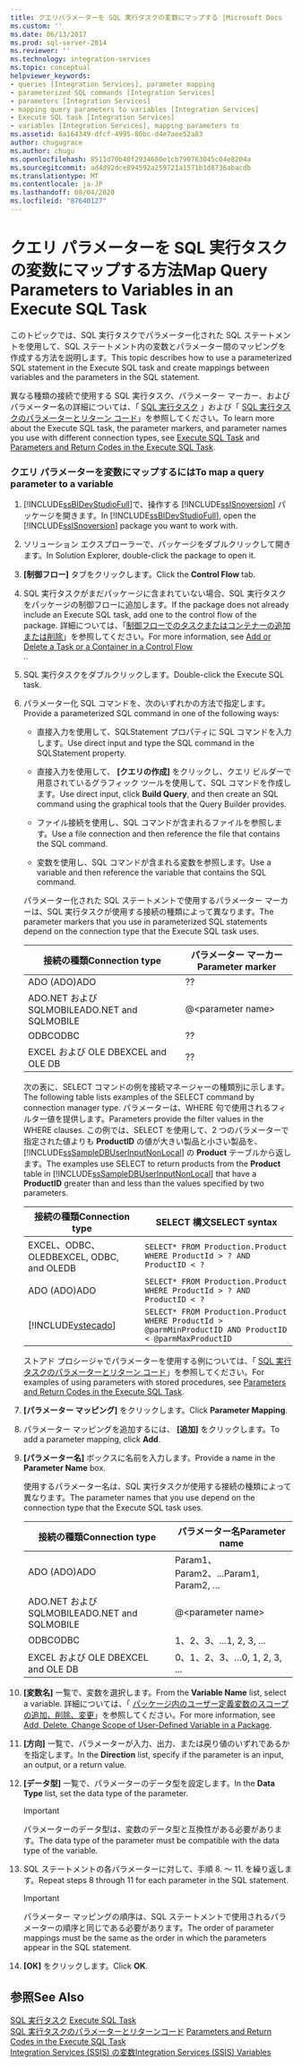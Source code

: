 ```yaml
---
title: クエリパラメーターを SQL 実行タスクの変数にマップする |Microsoft Docs
ms.custom: ''
ms.date: 06/13/2017
ms.prod: sql-server-2014
ms.reviewer: ''
ms.technology: integration-services
ms.topic: conceptual
helpviewer_keywords:
- queries [Integration Services], parameter mapping
- parameterized SQL commands [Integration Services]
- parameters [Integration Services]
- mapping query parameters to variables [Integration Services]
- Execute SQL task [Integration Services]
- variables [Integration Services], mapping parameters to
ms.assetid: 6a164349-dfcf-4995-80bc-d4e7aee52a83
author: chugugrace
ms.author: chugu
ms.openlocfilehash: 8511d70b40f2934680e1cb790763045c04e8204a
ms.sourcegitcommit: ad4d92dce894592a259721a1571b1d8736abacdb
ms.translationtype: MT
ms.contentlocale: ja-JP
ms.lasthandoff: 08/04/2020
ms.locfileid: "87640127"
---
```

# <a name="map-query-parameters-to-variables-in-an-execute-sql-task"></a><span data-ttu-id="411a0-102">クエリ パラメーターを SQL 実行タスクの変数にマップする方法</span><span class="sxs-lookup"><span data-stu-id="411a0-102">Map Query Parameters to Variables in an Execute SQL Task</span></span>

  <span data-ttu-id="411a0-103">このトピックでは、SQL 実行タスクでパラメーター化された SQL ステートメントを使用して、SQL ステートメント内の変数とパラメーター間のマッピングを作成する方法を説明します。</span><span class="sxs-lookup"><span data-stu-id="411a0-103">This topic describes how to use a parameterized SQL statement in the Execute SQL task and create mappings between variables and the parameters in the SQL statement.</span></span>  
  
 <span data-ttu-id="411a0-104">異なる種類の接続で使用する SQL 実行タスク、パラメーター マーカー、およびパラメーター名の詳細については、「 [SQL 実行タスク](control-flow/execute-sql-task.md) 」および「 [SQL 実行タスクのパラメーターとリターン コード](../../2014/integration-services/parameters-and-return-codes-in-the-execute-sql-task.md)」を参照してください。</span><span class="sxs-lookup"><span data-stu-id="411a0-104">To learn more about the Execute SQL task, the parameter markers, and parameter names you use with different connection types, see [Execute SQL Task](control-flow/execute-sql-task.md) and [Parameters and Return Codes in the Execute SQL Task](../../2014/integration-services/parameters-and-return-codes-in-the-execute-sql-task.md).</span></span>  
  
### <a name="to-map-a-query-parameter-to-a-variable"></a><span data-ttu-id="411a0-105">クエリ パラメーターを変数にマップするには</span><span class="sxs-lookup"><span data-stu-id="411a0-105">To map a query parameter to a variable</span></span>  
  
1.  <span data-ttu-id="411a0-106">[!INCLUDE[ssBIDevStudioFull](../includes/ssbidevstudiofull-md.md)]で、操作する [!INCLUDE[ssISnoversion](../includes/ssisnoversion-md.md)] パッケージを開きます。</span><span class="sxs-lookup"><span data-stu-id="411a0-106">In [!INCLUDE[ssBIDevStudioFull](../includes/ssbidevstudiofull-md.md)], open the [!INCLUDE[ssISnoversion](../includes/ssisnoversion-md.md)] package you want to work with.</span></span>  
  
2.  <span data-ttu-id="411a0-107">ソリューション エクスプローラーで、パッケージをダブルクリックして開きます。</span><span class="sxs-lookup"><span data-stu-id="411a0-107">In Solution Explorer, double-click the package to open it.</span></span>  
  
3.  <span data-ttu-id="411a0-108">**[制御フロー]** タブをクリックします。</span><span class="sxs-lookup"><span data-stu-id="411a0-108">Click the **Control Flow** tab.</span></span>  
  
4.  <span data-ttu-id="411a0-109">SQL 実行タスクがまだパッケージに含まれていない場合、SQL 実行タスクをパッケージの制御フローに追加します。</span><span class="sxs-lookup"><span data-stu-id="411a0-109">If the package does not already include an Execute SQL task, add one to the control flow of the package.</span></span> <span data-ttu-id="411a0-110">詳細については、「[制御フローでのタスクまたはコンテナーの追加または削除](control-flow/add-or-delete-a-task-or-a-container-in-a-control-flow.md)」を参照してください。</span><span class="sxs-lookup"><span data-stu-id="411a0-110">For more information, see [Add or Delete a Task or a Container in a Control Flow](control-flow/add-or-delete-a-task-or-a-container-in-a-control-flow.md)</span></span>  
  <span data-ttu-id="411a0-111">.</span><span class="sxs-lookup"><span data-stu-id="411a0-111">.</span></span>  
  
5.  <span data-ttu-id="411a0-112">SQL 実行タスクをダブルクリックします。</span><span class="sxs-lookup"><span data-stu-id="411a0-112">Double-click the Execute SQL task.</span></span>  
  
6.  <span data-ttu-id="411a0-113">パラメーター化 SQL コマンドを、次のいずれかの方法で指定します。</span><span class="sxs-lookup"><span data-stu-id="411a0-113">Provide a parameterized SQL command in one of the following ways:</span></span>  
  
    -   <span data-ttu-id="411a0-114">直接入力を使用して、SQLStatement プロパティに SQL コマンドを入力します。</span><span class="sxs-lookup"><span data-stu-id="411a0-114">Use direct input and type the SQL command in the SQLStatement property.</span></span>  
  
    -   <span data-ttu-id="411a0-115">直接入力を使用して、 **[クエリの作成]** をクリックし、クエリ ビルダーで用意されているグラフィック ツールを使用して、SQL コマンドを作成します。</span><span class="sxs-lookup"><span data-stu-id="411a0-115">Use direct input, click **Build Query**, and then create an SQL command using the graphical tools that the Query Builder provides.</span></span>  
  
    -   <span data-ttu-id="411a0-116">ファイル接続を使用し、SQL コマンドが含まれるファイルを参照します。</span><span class="sxs-lookup"><span data-stu-id="411a0-116">Use a file connection and then reference the file that contains the SQL command.</span></span>  
  
    -   <span data-ttu-id="411a0-117">変数を使用し、SQL コマンドが含まれる変数を参照します。</span><span class="sxs-lookup"><span data-stu-id="411a0-117">Use a variable and then reference the variable that contains the SQL command.</span></span>  
  
     <span data-ttu-id="411a0-118">パラメーター化された SQL ステートメントで使用するパラメーター マーカーは、SQL 実行タスクが使用する接続の種類によって異なります。</span><span class="sxs-lookup"><span data-stu-id="411a0-118">The parameter markers that you use in parameterized SQL statements depend on the connection type that the Execute SQL task uses.</span></span>  
  
    |<span data-ttu-id="411a0-119">接続の種類</span><span class="sxs-lookup"><span data-stu-id="411a0-119">Connection type</span></span>|<span data-ttu-id="411a0-120">パラメーター マーカー</span><span class="sxs-lookup"><span data-stu-id="411a0-120">Parameter marker</span></span>|  
    |---------------------|----------------------|  
    |<span data-ttu-id="411a0-121">ADO (ADO)</span><span class="sxs-lookup"><span data-stu-id="411a0-121">ADO</span></span>|<span data-ttu-id="411a0-122">?</span><span class="sxs-lookup"><span data-stu-id="411a0-122">?</span></span>|  
    |<span data-ttu-id="411a0-123">ADO.NET および SQLMOBILE</span><span class="sxs-lookup"><span data-stu-id="411a0-123">ADO.NET and SQLMOBILE</span></span>|@\<parameter name>|  
    |<span data-ttu-id="411a0-124">ODBC</span><span class="sxs-lookup"><span data-stu-id="411a0-124">ODBC</span></span>|<span data-ttu-id="411a0-125">?</span><span class="sxs-lookup"><span data-stu-id="411a0-125">?</span></span>|  
    |<span data-ttu-id="411a0-126">EXCEL および OLE DB</span><span class="sxs-lookup"><span data-stu-id="411a0-126">EXCEL and OLE DB</span></span>|<span data-ttu-id="411a0-127">?</span><span class="sxs-lookup"><span data-stu-id="411a0-127">?</span></span>|  
  
     <span data-ttu-id="411a0-128">次の表に、SELECT コマンドの例を接続マネージャーの種類別に示します。</span><span class="sxs-lookup"><span data-stu-id="411a0-128">The following table lists examples of the SELECT command by connection manager type.</span></span> <span data-ttu-id="411a0-129">パラメーターは、WHERE 句で使用されるフィルター値を提供します。</span><span class="sxs-lookup"><span data-stu-id="411a0-129">Parameters provide the filter values in the WHERE clauses.</span></span> <span data-ttu-id="411a0-130">この例では、SELECT を使用して、2 つのパラメーターで指定された値よりも **ProductID** の値が大きい製品と小さい製品を、 [!INCLUDE[ssSampleDBUserInputNonLocal](../includes/sssampledbuserinputnonlocal-md.md)] の **Product** テーブルから返します。</span><span class="sxs-lookup"><span data-stu-id="411a0-130">The examples use SELECT to return products from the **Product** table in [!INCLUDE[ssSampleDBUserInputNonLocal](../includes/sssampledbuserinputnonlocal-md.md)] that have a **ProductID** greater than and less than the values specified by two parameters.</span></span>  
  
    |<span data-ttu-id="411a0-131">接続の種類</span><span class="sxs-lookup"><span data-stu-id="411a0-131">Connection type</span></span>|<span data-ttu-id="411a0-132">SELECT 構文</span><span class="sxs-lookup"><span data-stu-id="411a0-132">SELECT syntax</span></span>|  
    |---------------------|-------------------|  
    |<span data-ttu-id="411a0-133">EXCEL、ODBC、OLEDB</span><span class="sxs-lookup"><span data-stu-id="411a0-133">EXCEL, ODBC, and OLEDB</span></span>|`SELECT* FROM Production.Product WHERE ProductId > ? AND ProductID < ?`|  
    |<span data-ttu-id="411a0-134">ADO (ADO)</span><span class="sxs-lookup"><span data-stu-id="411a0-134">ADO</span></span>|`SELECT* FROM Production.Product WHERE ProductId > ? AND ProductID < ?`|  
    |[!INCLUDE[vstecado](../includes/vstecado-md.md)]|`SELECT* FROM Production.Product WHERE ProductId > @parmMinProductID AND ProductID < @parmMaxProductID`|  
  
     <span data-ttu-id="411a0-135">ストアド プロシージャでパラメーターを使用する例については、「 [SQL 実行タスクのパラメーターとリターン コード](../../2014/integration-services/parameters-and-return-codes-in-the-execute-sql-task.md)」を参照してください。</span><span class="sxs-lookup"><span data-stu-id="411a0-135">For examples of using parameters with stored procedures, see [Parameters and Return Codes in the Execute SQL Task](../../2014/integration-services/parameters-and-return-codes-in-the-execute-sql-task.md).</span></span>  
  
7.  <span data-ttu-id="411a0-136">**[パラメーター マッピング]** をクリックします。</span><span class="sxs-lookup"><span data-stu-id="411a0-136">Click **Parameter Mapping**.</span></span>  
  
8.  <span data-ttu-id="411a0-137">パラメーター マッピングを追加するには、 **[追加]** をクリックします。</span><span class="sxs-lookup"><span data-stu-id="411a0-137">To add a parameter mapping, click **Add**.</span></span>  
  
9. <span data-ttu-id="411a0-138">**[パラメーター名]** ボックスに名前を入力します。</span><span class="sxs-lookup"><span data-stu-id="411a0-138">Provide a name in the **Parameter Name** box.</span></span>  
  
     <span data-ttu-id="411a0-139">使用するパラメーター名は、SQL 実行タスクが使用する接続の種類によって異なります。</span><span class="sxs-lookup"><span data-stu-id="411a0-139">The parameter names that you use depend on the connection type that the Execute SQL task uses.</span></span>  
  
    |<span data-ttu-id="411a0-140">接続の種類</span><span class="sxs-lookup"><span data-stu-id="411a0-140">Connection type</span></span>|<span data-ttu-id="411a0-141">パラメーター名</span><span class="sxs-lookup"><span data-stu-id="411a0-141">Parameter name</span></span>|  
    |---------------------|--------------------|  
    |<span data-ttu-id="411a0-142">ADO (ADO)</span><span class="sxs-lookup"><span data-stu-id="411a0-142">ADO</span></span>|<span data-ttu-id="411a0-143">Param1、Param2、...</span><span class="sxs-lookup"><span data-stu-id="411a0-143">Param1, Param2, ...</span></span>|  
    |<span data-ttu-id="411a0-144">ADO.NET および SQLMOBILE</span><span class="sxs-lookup"><span data-stu-id="411a0-144">ADO.NET and SQLMOBILE</span></span>|@\<parameter name>|  
    |<span data-ttu-id="411a0-145">ODBC</span><span class="sxs-lookup"><span data-stu-id="411a0-145">ODBC</span></span>|<span data-ttu-id="411a0-146">1、2、3、...</span><span class="sxs-lookup"><span data-stu-id="411a0-146">1, 2, 3, ...</span></span>|  
    |<span data-ttu-id="411a0-147">EXCEL および OLE DB</span><span class="sxs-lookup"><span data-stu-id="411a0-147">EXCEL and OLE DB</span></span>|<span data-ttu-id="411a0-148">0、1、2、3、…</span><span class="sxs-lookup"><span data-stu-id="411a0-148">0, 1, 2, 3, ...</span></span>|  
  
10. <span data-ttu-id="411a0-149">**[変数名]** 一覧で、変数を選択します。</span><span class="sxs-lookup"><span data-stu-id="411a0-149">From the **Variable Name** list, select a variable.</span></span> <span data-ttu-id="411a0-150">詳細については、「 [パッケージ内のユーザー定義変数のスコープの追加、削除、変更](../../2014/integration-services/add-delete-change-scope-of-user-defined-variable-in-a-package.md)」を参照してください。</span><span class="sxs-lookup"><span data-stu-id="411a0-150">For more information, see [Add, Delete, Change Scope of User-Defined Variable in a Package](../../2014/integration-services/add-delete-change-scope-of-user-defined-variable-in-a-package.md).</span></span>  
  
11. <span data-ttu-id="411a0-151">**[方向]** 一覧で、パラメーターが入力、出力、または戻り値のいずれであるかを指定します。</span><span class="sxs-lookup"><span data-stu-id="411a0-151">In the **Direction** list, specify if the parameter is an input, an output, or a return value.</span></span>  
  
12. <span data-ttu-id="411a0-152">**[データ型]** 一覧で、パラメーターのデータ型を設定します。</span><span class="sxs-lookup"><span data-stu-id="411a0-152">In the **Data Type** list, set the data type of the parameter.</span></span>  
  
    > [!IMPORTANT]  
    >  <span data-ttu-id="411a0-153">パラメーターのデータ型は、変数のデータ型と互換性がある必要があります。</span><span class="sxs-lookup"><span data-stu-id="411a0-153">The data type of the parameter must be compatible with the data type of the variable.</span></span>  
  
13. <span data-ttu-id="411a0-154">SQL ステートメントの各パラメーターに対して、手順 8. ～ 11. を繰り返します。</span><span class="sxs-lookup"><span data-stu-id="411a0-154">Repeat steps 8 through 11 for each parameter in the SQL statement.</span></span>  
  
    > [!IMPORTANT]  
    >  <span data-ttu-id="411a0-155">パラメーター マッピングの順序は、SQL ステートメントで使用されるパラメーターの順序と同じである必要があります。</span><span class="sxs-lookup"><span data-stu-id="411a0-155">The order of parameter mappings must be the same as the order in which the parameters appear in the SQL statement.</span></span>  
  
14. <span data-ttu-id="411a0-156">**[OK]** をクリックします。</span><span class="sxs-lookup"><span data-stu-id="411a0-156">Click **OK**.</span></span>  
  
## <a name="see-also"></a><span data-ttu-id="411a0-157">参照</span><span class="sxs-lookup"><span data-stu-id="411a0-157">See Also</span></span>  
 <span data-ttu-id="411a0-158">[SQL 実行タスク](control-flow/execute-sql-task.md) </span><span class="sxs-lookup"><span data-stu-id="411a0-158">[Execute SQL Task](control-flow/execute-sql-task.md) </span></span>  
 <span data-ttu-id="411a0-159">[SQL 実行タスクのパラメーターとリターンコード](../../2014/integration-services/parameters-and-return-codes-in-the-execute-sql-task.md) </span><span class="sxs-lookup"><span data-stu-id="411a0-159">[Parameters and Return Codes in the Execute SQL Task](../../2014/integration-services/parameters-and-return-codes-in-the-execute-sql-task.md) </span></span>  
 [<span data-ttu-id="411a0-160">Integration Services &#40;SSIS&#41; の変数</span><span class="sxs-lookup"><span data-stu-id="411a0-160">Integration Services &#40;SSIS&#41; Variables</span></span>](integration-services-ssis-variables.md)  
  
  
